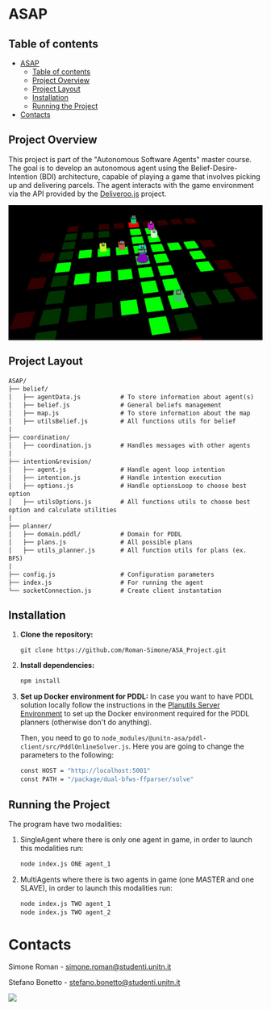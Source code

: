 # ASAP

## Table of contents
- [ASAP](#asap)
  - [Table of contents](#table-of-contents)
  - [Project Overview](#project-overview)
  - [Project Layout](#project-layout)
  - [Installation](#installation)
  - [Running the Project](#running-the-project)
- [Contacts](#contacts)

## Project Overview
This project is part of the "Autonomous Software Agents" master course. The goal is to develop an autonomous agent using the Belief-Desire-Intention (BDI) architecture, capable of playing a game that involves picking up and delivering parcels. The agent interacts with the game environment via the API provided by the [Deliveroo.js](https://github.com/unitn-ASA/DeliverooAgent.js) project.

<p align="center">
  <img src="img_repo/deliveroo.png" alt="Alt text" style="display: block; margin: 0 auto; width:500">
</p>

## Project Layout

```plaintext
ASAP/
├── belief/
│   ├── agentData.js           # To store information about agent(s)
│   ├── belief.js              # General beliefs management
│   ├── map.js                 # To store information about the map
│   ├── utilsBelief.js         # All functions utils for belief
|
├── coordination/
│   ├── coordination.js        # Handles messages with other agents 
|
├── intention&revision/
│   ├── agent.js               # Handle agent loop intention
│   ├── intention.js           # Handle intention execution
│   ├── options.js             # Handle optionsLoop to choose best option
│   ├── utilsOptions.js        # All functions utils to choose best option and calculate utilities
|
├── planner/
│   ├── domain.pddl/           # Domain for PDDL
│   ├── plans.js               # All possible plans
│   ├── utils_planner.js       # All function utils for plans (ex. BFS)
|
├── config.js                  # Configuration parameters
├── index.js                   # For running the agent
└── socketConnection.js        # Create client instantation
```

## Installation

1. **Clone the repository:**
   ```
   git clone https://github.com/Roman-Simone/ASA_Project.git
   ```

2. **Install dependencies:**
   ```sh
   npm install
   ```

3. **Set up Docker environment for PDDL:**
   In case you want to have PDDL solution locally follow the instructions in the [Planutils Server Environment](https://github.com/AI-Planning/planutils/tree/main/environments/server) to set up the Docker environment required for the PDDL planners (otherwise don't do anything).

   Then, you need to go to ```node_modules/@unitn-asa/pddl-client/src/PddlOnlineSolver.js```. Here you are going to change the parameters to the following:
    
    ```bash
    const HOST = "http://localhost:5001"
    const PATH = "/package/dual-bfws-ffparser/solve"
    ```

## Running the Project

The program have two modalities:
1. SingleAgent where there is only one agent in game, in order to launch this modalities run:

    ```bash
    node index.js ONE agent_1
    ```
2. MultiAgents where there is two agents in game (one MASTER and one SLAVE), in order to launch this modalities run:

    ```bash
    node index.js TWO agent_1
    node index.js TWO agent_2
    ```

# Contacts

Simone Roman - [simone.roman@studenti.unitn.it](mailto:simone.roman@studenti.unitn.it)

Stefano Bonetto - [stefano.bonetto@studenti.unitn.it](mailto:stefano.bonetto@studenti.unitn.it)

<a href="https://www.unitn.it/"><img src="https://ing-gest.disi.unitn.it/wp-content/uploads/2022/11/marchio_disi_bianco_vert_eng-1024x295.png" width="300px"></a>
